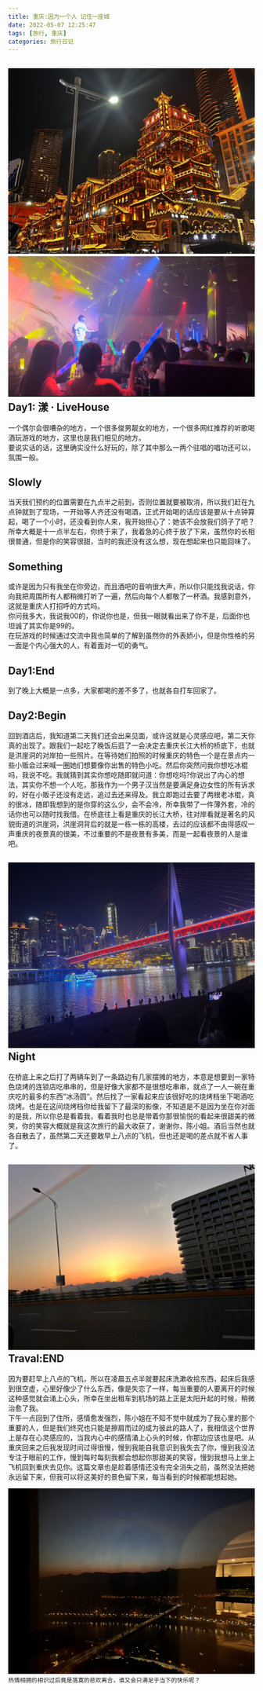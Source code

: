 ```yaml
---
title: 重庆:因为一个人 记住一座城
date: 2022-05-07 12:25:47
tags: [旅行, 重庆]
categories: 旅行日记
---
```

![因为一个人 记住一座城](重庆-因为一个人-记住一座城/tittle.jpg)
![Day1: 漾 · LiveHouse](重庆-因为一个人-记住一座城/livehouse.png)
Day1: 漾 · LiveHouse
------------
一个偶尔会很嘈杂的地方，一个很多俊男靓女的地方，一个很多网红推荐的听歌喝酒玩游戏的地方，这里也是我们相见的地方。  
要说实话的话，这里确实没什么好玩的，除了其中那么一两个驻唱的唱功还可以，氛围一般。

Slowly
--------
当天我们预约的位置需要在九点半之前到，否则位置就要被取消，所以我们赶在九点钟就到了现场，一开始等人齐还没有喝酒，正式开始喝的话应该是要从十点钟算起，喝了一个小时，还没看到你人来，我开始担心了：她该不会放我们鸽子了吧？所幸大概是十一点半左右，你终于来了，我着急的心终于放了下来，虽然你的长相很普通，但是你的笑容很甜，当时的我还没有这么想，现在想起来也只能回味了。

Something
------------
或许是因为只有我坐在你旁边，而且酒吧的音响很大声，所以你只能找我说话，你向我把周围所有人都稍微打听了一遍，然后向每个人都敬了一杯酒。我感到意外，这就是重庆人打招呼的方式吗。  
你问我多大，我说我00的，你说你也是，但我一眼就看出来了你不是，后面你也坦诚了其实你是99的。  
在玩游戏的时候通过交流中我也简单的了解到虽然你的外表娇小，但是你性格的另一面是个内心强大的人，有着面对一切的勇气。

Day1:End
--------
到了晚上大概是一点多，大家都喝的差不多了，也就各自打车回家了。

Day2:Begin
----------
回到酒店后，我知道第二天我们还会出来见面，或许这就是心灵感应吧，第二天你真的出现了。跟我们一起吃了晚饭后逛了一会决定去重庆长江大桥的桥底下，也就是洪崖洞的对岸拍一些照片。在等待她们拍照的时候重庆的特色一个是在景点内一些小贩会过来喊一圈她们想要像你出售的特色小吃。然后你突然问我你想吃冰棍吗，我说不吃。我就猜到其实你想吃随即就问道：你想吃吗?你说出了内心的想法，其实你不想一个人吃，那我作为一个男子汉当然是要满足身边女性的所有诉求的，好在小贩子还没有走远，追过去还来得及。我立即跑过去要了两根老冰棍，真的很冰，随即我想到的是你穿的这么少，会不会冷，所幸我带了一件薄外套，冷的话你也可以随时找我借。在桥底往上看是重庆的长江大桥，往对岸看就是著名的风貌街道的洪崖洞，洪崖洞背后的就是一栋一栋的高楼，去过的应该都不由得感叹一声重庆的夜景真的很美，不过重要的不是夜景有多美，而是一起看夜景的人是谁吧。

![Night](重庆-因为一个人-记住一座城/night.jpg)
Night
----------
在桥底上来之后打了两辆车到了一条路边有几家摆摊的地方，本意是想要到一家特色烧烤的连锁店吃串串的，但是好像大家都不是很想吃串串，就点了一人一碗在重庆吃的最多的东西”冰汤圆”。然后找了一家看起来应该很好吃的烧烤档坐下喝酒吃烧烤。也是在这间烧烤档你给我留下了最深的影像，不知道是不是因为坐在你对面的是我，所以你总是看着我，看着我时也总是带着你那很愉悦的看起来很甜美的微笑，你的笑容大概就是我这次旅行的最大收获了，谢谢你，陈小姐。酒后当然也就各自散去了，虽然第二天还要敢早上八点的飞机，但也还是喝的差点就不省人事了。

![sunraise](重庆-因为一个人-记住一座城/sunraise.jpg)
Traval:END
----------
因为要赶早上八点的飞机，所以在凌晨五点半就要起床洗漱收拾东西，起床后我感到很空虚，心里好像少了什么东西，像是失恋了一样，每当重要的人要离开的时候这种感觉就会涌上心头，所幸在坐出租车到机场的路上正是太阳升起的时候，稍微治愈了我。  
下午一点回到了住所，感情愈发强烈，陈小姐在不知不觉中就成为了我心里的那个重要的人，但是我们终究也只能是擦肩而过的成为彼此的路人了，我相信这个世界上是存在心灵感应的，当我内心中的感情涌上心头的时候，你那边应该也是吧。从重庆回来之后我发现时间过得很慢，慢到我能自我意识到我失去了你，慢到我没法专注于眼前的工作，慢到每时每刻我都会想起你那甜美的笑容，慢到我想马上坐上飞机回到重庆去见你。这篇文章也是趁着感情还没有完全消失之前，虽然没法把她永远留下来，但我可以将这美好的景色留下来，每当看到的时候都能想起她。  

![end](重庆-因为一个人-记住一座城/end.jpg)
`热情相拥的相识过后竟是落寞的悲欢离合，谁又会只满足于当下的快乐呢？`

